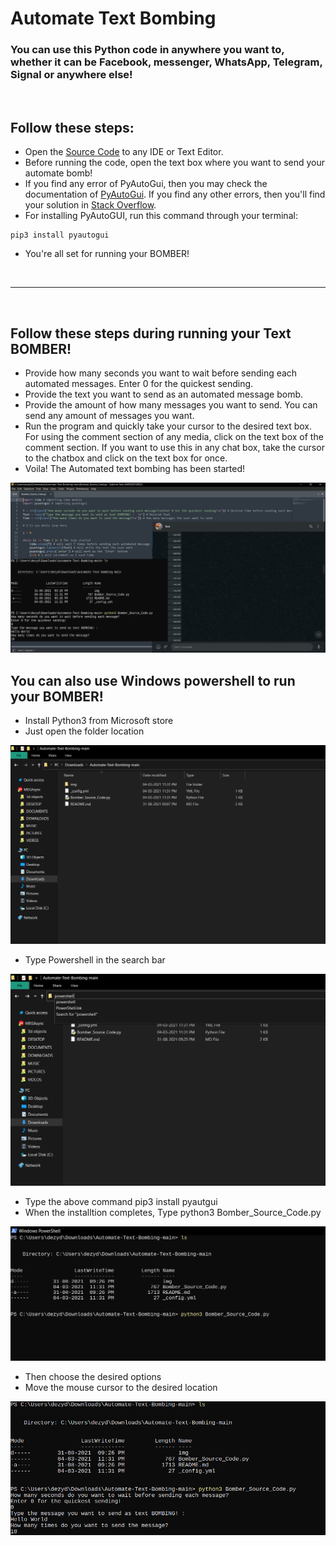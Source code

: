 # Automate Text Bombing

### You can use this Python code in anywhere you want to, whether it can be Facebook, messenger, WhatsApp, Telegram, Signal or anywhere else!

<br>

## Follow these steps:
- Open the [Source Code](Bomber_Source_Code.py) to any IDE or Text Editor.
- Before running the code, open the text box where you want to send your automate bomb!
- If you find any error of PyAutoGui, then you may check the documentation of [PyAutoGui](https://pypi.org/project/PyAutoGUI/). If you find any other errors, then you'll find your solution in [Stack Overflow](https://stackoverflow.com/).
- For installing PyAutoGUI, run this command through your terminal:
 ```
 pip3 install pyautogui
 ```
- You're all set for running your BOMBER! 
<br>


---------------------------------------------

<br>

## Follow these steps during running your Text BOMBER!

- Provide how many seconds you want to wait before sending each automated messages. Enter 0 for the quickest sending.
- Provide the text you want to send as an automated message bomb.
- Provide the amount of how many messages you want to send. You can send any amount of messages you want.
- Run the program and quickly take your cursor to the desired text box. For using the comment section of any media, click on the text box of the comment section. If you want to use this in any chat box, take the cursor to the chatbox and click on the text box for once. 
- Voila! The Automated text bombing has been started!

![Output Sample](img/0.png)

## You can also use Windows powershell to run your BOMBER!

- Install Python3 from Microsoft store
- Just open the folder location

![Output Sample](img/1.png)

- Type Powershell in the search bar

![Output Sample](img/powershell.png)

- Type the above command pip3 install pyautgui
- When the installtion completes, Type python3 Bomber_Source_Code.py

![Output Sample](img/3.png)

- Then choose the desired options
- Move the mouse cursor to the desired location

![Output Sample](img/4.png)


